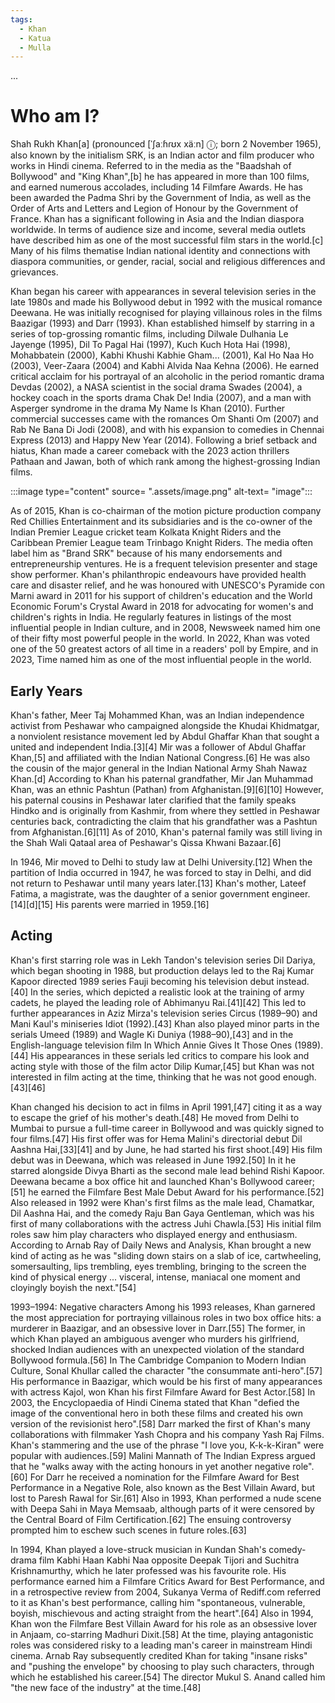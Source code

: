```yaml
---
tags:
  - Khan
  - Katua
  - Mulla
---
```


...
# Who am I?
Shah Rukh Khan[a] (pronounced [ˈʃaːɦɾʊx xäːn] ⓘ; born 2 November 1965), also known by the initialism SRK, is an Indian actor and film producer who works in Hindi cinema. Referred to in the media as the "Baadshah of Bollywood" and "King Khan",[b] he has appeared in more than 100 films, and earned numerous accolades, including 14 Filmfare Awards. He has been awarded the Padma Shri by the Government of India, as well as the Order of Arts and Letters and Legion of Honour by the Government of France. Khan has a significant following in Asia and the Indian diaspora worldwide. In terms of audience size and income, several media outlets have described him as one of the most successful film stars in the world.[c] Many of his films thematise Indian national identity and connections with diaspora communities, or gender, racial, social and religious differences and grievances.

Khan began his career with appearances in several television series in the late 1980s and made his Bollywood debut in 1992 with the musical romance Deewana. He was initially recognised for playing villainous roles in the films Baazigar (1993) and Darr (1993). Khan established himself by starring in a series of top-grossing romantic films, including Dilwale Dulhania Le Jayenge (1995), Dil To Pagal Hai (1997), Kuch Kuch Hota Hai (1998), Mohabbatein (2000), Kabhi Khushi Kabhie Gham... (2001), Kal Ho Naa Ho (2003), Veer-Zaara (2004) and Kabhi Alvida Naa Kehna (2006). He earned critical acclaim for his portrayal of an alcoholic in the period romantic drama Devdas (2002), a NASA scientist in the social drama Swades (2004), a hockey coach in the sports drama Chak De! India (2007), and a man with Asperger syndrome in the drama My Name Is Khan (2010). Further commercial successes came with the romances Om Shanti Om (2007) and Rab Ne Bana Di Jodi (2008), and with his expansion to comedies in Chennai Express (2013) and Happy New Year (2014). Following a brief setback and hiatus, Khan made a career comeback with the 2023 action thrillers Pathaan and Jawan, both of which rank among the highest-grossing Indian films.

:::image type="content" source= ".assets/image.png" alt-text= "image":::

As of 2015, Khan is co-chairman of the motion picture production company Red Chillies Entertainment and its subsidiaries and is the co-owner of the Indian Premier League cricket team Kolkata Knight Riders and the Caribbean Premier League team Trinbago Knight Riders. The media often label him as "Brand SRK" because of his many endorsements and entrepreneurship ventures. He is a frequent television presenter and stage show performer. Khan's philanthropic endeavours have provided health care and disaster relief, and he was honoured with UNESCO's Pyramide con Marni award in 2011 for his support of children's education and the World Economic Forum's Crystal Award in 2018 for advocating for women's and children's rights in India. He regularly features in listings of the most influential people in Indian culture, and in 2008, Newsweek named him one of their fifty most powerful people in the world. In 2022, Khan was voted one of the 50 greatest actors of all time in a readers' poll by Empire, and in 2023, Time named him as one of the most influential people in the world.

## Early Years
Khan's father, Meer Taj Mohammed Khan, was an Indian independence activist from Peshawar who campaigned alongside the Khudai Khidmatgar, a nonviolent resistance movement led by Abdul Ghaffar Khan that sought a united and independent India.[3][4] Mir was a follower of Abdul Ghaffar Khan,[5] and affiliated with the Indian National Congress.[6] He was also the cousin of the major general in the Indian National Army Shah Nawaz Khan.[d] According to Khan his paternal grandfather, Mir Jan Muhammad Khan, was an ethnic Pashtun (Pathan) from Afghanistan.[9][6][10] However, his paternal cousins in Peshawar later clarified that the family speaks Hindko and is originally from Kashmir, from where they settled in Peshawar centuries back, contradicting the claim that his grandfather was a Pashtun from Afghanistan.[6][11] As of 2010, Khan's paternal family was still living in the Shah Wali Qataal area of Peshawar's Qissa Khwani Bazaar.[6]

In 1946, Mir moved to Delhi to study law at Delhi University.[12] When the partition of India occurred in 1947, he was forced to stay in Delhi, and did not return to Peshawar until many years later.[13] Khan's mother, Lateef Fatima, a magistrate, was the daughter of a senior government engineer.[14][d][15] His parents were married in 1959.[16]

## Acting
Khan's first starring role was in Lekh Tandon's television series Dil Dariya, which began shooting in 1988, but production delays led to the Raj Kumar Kapoor directed 1989 series Fauji becoming his television debut instead.[40] In the series, which depicted a realistic look at the training of army cadets, he played the leading role of Abhimanyu Rai.[41][42] This led to further appearances in Aziz Mirza's television series Circus (1989–90) and Mani Kaul's miniseries Idiot (1992).[43] Khan also played minor parts in the serials Umeed (1989) and Wagle Ki Duniya (1988–90),[43] and in the English-language television film In Which Annie Gives It Those Ones (1989).[44] His appearances in these serials led critics to compare his look and acting style with those of the film actor Dilip Kumar,[45] but Khan was not interested in film acting at the time, thinking that he was not good enough.[43][46]

Khan changed his decision to act in films in April 1991,[47] citing it as a way to escape the grief of his mother's death.[48] He moved from Delhi to Mumbai to pursue a full-time career in Bollywood and was quickly signed to four films.[47] His first offer was for Hema Malini's directorial debut Dil Aashna Hai,[33][41] and by June, he had started his first shoot.[49] His film debut was in Deewana, which was released in June 1992.[50] In it he starred alongside Divya Bharti as the second male lead behind Rishi Kapoor. Deewana became a box office hit and launched Khan's Bollywood career;[51] he earned the Filmfare Best Male Debut Award for his performance.[52] Also released in 1992 were Khan's first films as the male lead, Chamatkar, Dil Aashna Hai, and the comedy Raju Ban Gaya Gentleman, which was his first of many collaborations with the actress Juhi Chawla.[53] His initial film roles saw him play characters who displayed energy and enthusiasm. According to Arnab Ray of Daily News and Analysis, Khan brought a new kind of acting as he was "sliding down stairs on a slab of ice, cartwheeling, somersaulting, lips trembling, eyes trembling, bringing to the screen the kind of physical energy ... visceral, intense, maniacal one moment and cloyingly boyish the next."[54]

1993–1994: Negative characters
Among his 1993 releases, Khan garnered the most appreciation for portraying villainous roles in two box office hits: a murderer in Baazigar, and an obsessive lover in Darr.[55] The former, in which Khan played an ambiguous avenger who murders his girlfriend, shocked Indian audiences with an unexpected violation of the standard Bollywood formula.[56] In The Cambridge Companion to Modern Indian Culture, Sonal Khullar called the character "the consummate anti-hero".[57] His performance in Baazigar, which would be his first of many appearances with actress Kajol, won Khan his first Filmfare Award for Best Actor.[58] In 2003, the Encyclopaedia of Hindi Cinema stated that Khan "defied the image of the conventional hero in both these films and created his own version of the revisionist hero".[58] Darr marked the first of Khan's many collaborations with filmmaker Yash Chopra and his company Yash Raj Films. Khan's stammering and the use of the phrase "I love you, K-k-k-Kiran" were popular with audiences.[59] Malini Mannath of The Indian Express argued that he "walks away with the acting honours in yet another negative role".[60] For Darr he received a nomination for the Filmfare Award for Best Performance in a Negative Role, also known as the Best Villain Award, but lost to Paresh Rawal for Sir.[61] Also in 1993, Khan performed a nude scene with Deepa Sahi in Maya Memsaab, although parts of it were censored by the Central Board of Film Certification.[62] The ensuing controversy prompted him to eschew such scenes in future roles.[63]

In 1994, Khan played a love-struck musician in Kundan Shah's comedy-drama film Kabhi Haan Kabhi Naa opposite Deepak Tijori and Suchitra Krishnamurthy, which he later professed was his favourite role. His performance earned him a Filmfare Critics Award for Best Performance, and in a retrospective review from 2004, Sukanya Verma of Rediff.com referred to it as Khan's best performance, calling him "spontaneous, vulnerable, boyish, mischievous and acting straight from the heart".[64] Also in 1994, Khan won the Filmfare Best Villain Award for his role as an obsessive lover in Anjaam, co-starring Madhuri Dixit.[58] At the time, playing antagonistic roles was considered risky to a leading man's career in mainstream Hindi cinema. Arnab Ray subsequently credited Khan for taking "insane risks" and "pushing the envelope" by choosing to play such characters, through which he established his career.[54] The director Mukul S. Anand called him "the new face of the industry" at the time.[48]
